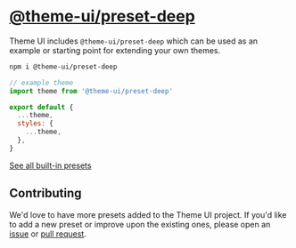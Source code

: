 # [@theme-ui/preset-deep](https://theme-ui.com/presets/deep)

Theme UI includes `@theme-ui/preset-deep` which can be used as an example or
starting point for extending your own themes.

```sh
npm i @theme-ui/preset-deep
```

```jsx
// example theme
import theme from '@theme-ui/preset-deep'

export default {
  ...theme,
  styles: {
    ...theme,
  },
}
```

[See all built-in presets][demo]

## Contributing

We'd love to have more presets added to the Theme UI project.
If you'd like to add a new preset or improve upon the existing ones, please open an [issue][] or [pull request][].

[issue]: https://github.com/system-ui/theme-ui/issues
[pull request]: https://github.com/system-ui/theme-ui/pulls
[demo]: https://theme-ui.com/demo
